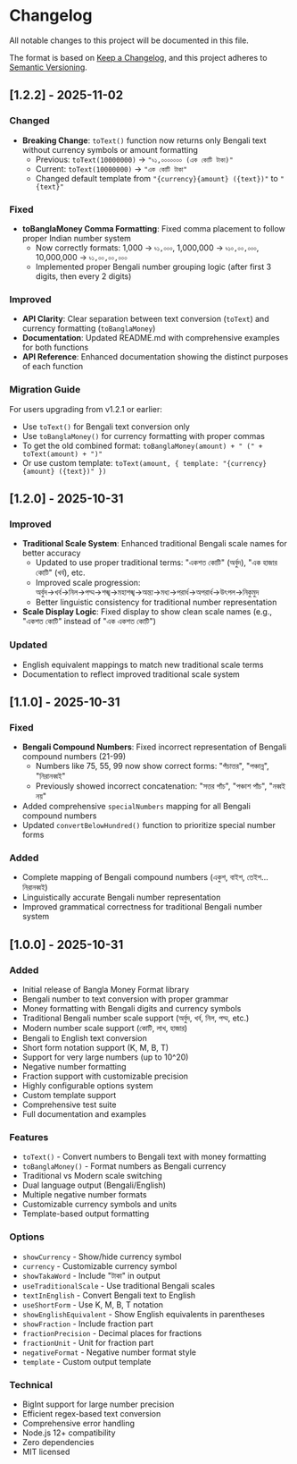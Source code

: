 # Changelog

All notable changes to this project will be documented in this file.

The format is based on [Keep a Changelog](https://keepachangelog.com/en/1.0.0/),
and this project adheres to [Semantic Versioning](https://semver.org/spec/v2.0.0.html).

## [1.2.2] - 2025-11-02

### Changed

- **Breaking Change**: `toText()` function now returns only Bengali text without currency symbols or amount formatting
  - Previous: `toText(10000000)` → `"৳১,০০০০০০০ (এক কোটি টাকা)"`
  - Current: `toText(10000000)` → `"এক কোটি টাকা"`
  - Changed default template from `"{currency}{amount} ({text})"` to `"{text}"`

### Fixed

- **toBanglaMoney Comma Formatting**: Fixed comma placement to follow proper Indian number system
  - Now correctly formats: 1,000 → `৳১,০০০`, 1,000,000 → `৳১০,০০,০০০`, 10,000,000 → `৳১,০০,০০,০০০`
  - Implemented proper Bengali number grouping logic (after first 3 digits, then every 2 digits)

### Improved

- **API Clarity**: Clear separation between text conversion (`toText`) and currency formatting (`toBanglaMoney`)
- **Documentation**: Updated README.md with comprehensive examples for both functions
- **API Reference**: Enhanced documentation showing the distinct purposes of each function

### Migration Guide

For users upgrading from v1.2.1 or earlier:

- Use `toText()` for Bengali text conversion only
- Use `toBanglaMoney()` for currency formatting with proper commas
- To get the old combined format: `toBanglaMoney(amount) + " (" + toText(amount) + ")"`
- Or use custom template: `toText(amount, { template: "{currency}{amount} ({text})" })`

## [1.2.0] - 2025-10-31

### Improved

- **Traditional Scale System**: Enhanced traditional Bengali scale names for better accuracy
  - Updated to use proper traditional terms: "একশত কোটি" (অর্বুদ), "এক হাজার কোটি" (খর্ব), etc.
  - Improved scale progression: অর্বুদ→খর্ব→নিল→পদ্ম→শঙ্খ→মহাশঙ্খ→অন্ত্য→মধ্য→পরার্ধ→অপরার্ধ→উৎপল→নিকুমুদ
  - Better linguistic consistency for traditional number representation
- **Scale Display Logic**: Fixed display to show clean scale names (e.g., "একশত কোটি" instead of "এক একশত কোটি")

### Updated

- English equivalent mappings to match new traditional scale terms
- Documentation to reflect improved traditional scale system

## [1.1.0] - 2025-10-31

### Fixed

- **Bengali Compound Numbers**: Fixed incorrect representation of Bengali compound numbers (21-99)
  - Numbers like 75, 55, 99 now show correct forms: "পঁচাত্তর", "পঞ্চান্ন", "নিরানব্বই"
  - Previously showed incorrect concatenation: "সত্তর পাঁচ", "পঞ্চাশ পাঁচ", "নব্বই নয়"
- Added comprehensive `specialNumbers` mapping for all Bengali compound numbers
- Updated `convertBelowHundred()` function to prioritize special number forms

### Added

- Complete mapping of Bengali compound numbers (একুশ, বাইশ, তেইশ... নিরানব্বই)
- Linguistically accurate Bengali number representation
- Improved grammatical correctness for traditional Bengali number system

## [1.0.0] - 2025-10-31

### Added

- Initial release of Bangla Money Format library
- Bengali number to text conversion with proper grammar
- Money formatting with Bengali digits and currency symbols
- Traditional Bengali number scale support (অর্বুদ, খর্ব, নিল, পদ্ম, etc.)
- Modern number scale support (কোটি, লাখ, হাজার)
- Bengali to English text conversion
- Short form notation support (K, M, B, T)
- Support for very large numbers (up to 10^20)
- Negative number formatting
- Fraction support with customizable precision
- Highly configurable options system
- Custom template support
- Comprehensive test suite
- Full documentation and examples

### Features

- `toText()` - Convert numbers to Bengali text with money formatting
- `toBanglaMoney()` - Format numbers as Bengali currency
- Traditional vs Modern scale switching
- Dual language output (Bengali/English)
- Multiple negative number formats
- Customizable currency symbols and units
- Template-based output formatting

### Options

- `showCurrency` - Show/hide currency symbol
- `currency` - Customizable currency symbol
- `showTakaWord` - Include "টাকা" in output
- `useTraditionalScale` - Use traditional Bengali scales
- `textInEnglish` - Convert Bengali text to English
- `useShortForm` - Use K, M, B, T notation
- `showEnglishEquivalent` - Show English equivalents in parentheses
- `showFraction` - Include fraction part
- `fractionPrecision` - Decimal places for fractions
- `fractionUnit` - Unit for fraction part
- `negativeFormat` - Negative number format style
- `template` - Custom output template

### Technical

- BigInt support for large number precision
- Efficient regex-based text conversion
- Comprehensive error handling
- Node.js 12+ compatibility
- Zero dependencies
- MIT licensed
